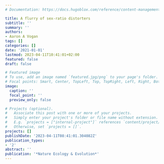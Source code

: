```yaml
---
# Documentation: https://docs.hugoblox.com/reference/content-management/

title: A flurry of sex-ratio distorters
subtitle: ''
summary: ''
authors:
- Aaron A Vogan
tags: []
categories: []
date: '2021-01-01'
lastmod: 2023-04-11T10:41:01+02:00
featured: false
draft: false

# Featured image
# To use, add an image named `featured.jpg/png` to your page's folder.
# Focal points: Smart, Center, TopLeft, Top, TopRight, Left, Right, BottomLeft, Bottom, BottomRight.
image:
  caption: ''
  focal_point: ''
  preview_only: false

# Projects (optional).
#   Associate this post with one or more of your projects.
#   Simply enter your project's folder or file name without extension.
#   E.g. `projects = ["internal-project"]` references `content/project/deep-learning/index.md`.
#   Otherwise, set `projects = []`.
projects: []
publishDate: '2023-04-11T08:41:01.304082Z'
publication_types:
- '2'
abstract: ''
publication: '*Nature Ecology & Evolution*'
---
```

